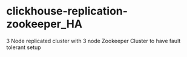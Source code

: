 # clickhouse-replication-zookeeper_HA
3 Node replicated cluster with 3 node Zookeeper Cluster to have fault tolerant setup
